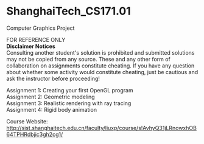 # ShanghaiTech_CS171.01
Computer Graphics Project

FOR REFERENCE ONLY  
**Disclaimer Notices**  
Consulting another student's solution is prohibited and submitted solutions may not be copied from any source. These and any other form of collaboration on assignments constitute cheating. If you have any question about whether some activity would constitute cheating, just be cautious and ask the instructor before proceeding!

Assignment 1: Creating your first OpenGL program  
Assignment 2: Geometric modeling  
Assignment 3: Realistic rendering with ray tracing  
Assignment 4: Rigid body animation  

Course Website: http://sist.shanghaitech.edu.cn/faculty/liuxp/course/s!AvhyQ31jLRnowxhOB64TPHRdbjic3gh2cg1/ 
